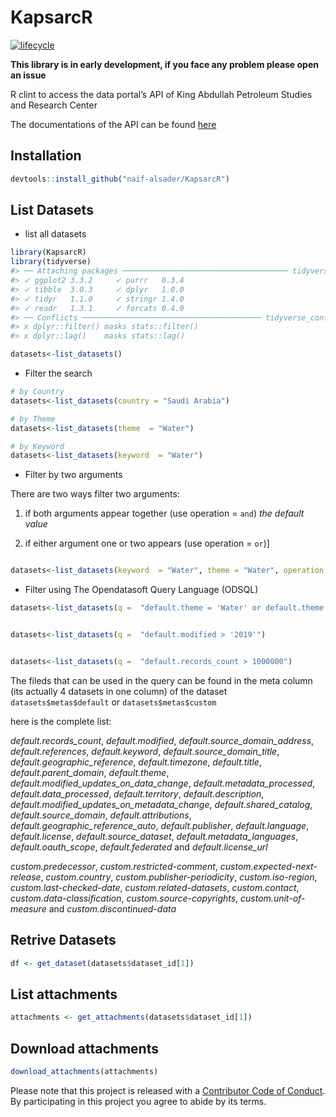 
<!-- README.md is generated from README.Rmd. Please edit that file -->

# KapsarcR

<!-- badges: start -->

[![lifecycle](https://img.shields.io/badge/lifecycle-experimental-orange.svg)](https://www.tidyverse.org/lifecycle/#experimental)
<!-- badges: end -->

**This library is in early development, if you face any problem please
open an issue**

R clint to access the data portal’s API of King Abdullah Petroleum
Studies and Research Center

The documentations of the API can be found
[here](https://datasource.kapsarc.org/api/v2/console#!/)

## Installation

``` r
devtools::install_github("naif-alsader/KapsarcR")
```

## List Datasets

  - list all datasets

<!-- end list -->

``` r
library(KapsarcR)
library(tidyverse)
#> ── Attaching packages ───────────────────────────────────── tidyverse 1.3.0 ──
#> ✓ ggplot2 3.3.2     ✓ purrr   0.3.4
#> ✓ tibble  3.0.3     ✓ dplyr   1.0.0
#> ✓ tidyr   1.1.0     ✓ stringr 1.4.0
#> ✓ readr   1.3.1     ✓ forcats 0.4.0
#> ── Conflicts ──────────────────────────────────────── tidyverse_conflicts() ──
#> x dplyr::filter() masks stats::filter()
#> x dplyr::lag()    masks stats::lag()

datasets<-list_datasets()
```

  - Filter the search

<!-- end list -->

``` r
# by Country
datasets<-list_datasets(country = "Saudi Arabia")

# by Theme
datasets<-list_datasets(theme  = "Water")

# by Keyword
datasets<-list_datasets(keyword  = "Water")
```

  - Filter by two arguments

There are two ways filter two arguments:

1.  if both arguments appear together (use operation = `and`) *the
    default value*

2.  if either argument one or two appears (use operation = `or`)\]

<!-- end list -->

``` r

datasets<-list_datasets(keyword  = "Water", theme = "Water", operation = "or")
```

  - Filter using The Opendatasoft Query Language (ODSQL)

<!-- end list -->

``` r
datasets<-list_datasets(q =  "default.theme = 'Water' or default.theme = 'Transportation'")


datasets<-list_datasets(q =  "default.modified > '2019'")


datasets<-list_datasets(q =  "default.records_count > 1000000")
```

The fileds that can be used in the query can be found in the meta column
(its actually 4 datasets in one column) of the dataset
`datasets$metas$default` or `datasets$metas$custom`

here is the complete list:

*default.records\_count*, *default.modified*,
*default.source\_domain\_address*, *default.references*,
*default.keyword*, *default.source\_domain\_title*,
*default.geographic\_reference*, *default.timezone*, *default.title*,
*default.parent\_domain*, *default.theme*,
*default.modified\_updates\_on\_data\_change*,
*default.metadata\_processed*, *default.data\_processed*,
*default.territory*, *default.description*,
*default.modified\_updates\_on\_metadata\_change*,
*default.shared\_catalog*, *default.source\_domain*,
*default.attributions*, *default.geographic\_reference\_auto*,
*default.publisher*, *default.language*, *default.license*,
*default.source\_dataset*, *default.metadata\_languages*,
*default.oauth\_scope*, *default.federated* and *default.license\_url*

*custom.predecessor*, *custom.restricted-comment*,
*custom.expected-next-release*, *custom.country*,
*custom.publisher-periodicity*, *custom.iso-region*,
*custom.last-checked-date*, *custom.related-datasets*, *custom.contact*,
*custom.data-classification*, *custom.source-copyrights*,
*custom.unit-of-measure* and *custom.discontinued-data*

## Retrive Datasets

``` r
df <- get_dataset(datasets$dataset_id[1])
```

## List attachments

``` r
attachments <- get_attachments(datasets$dataset_id[1])
```

## Download attachments

``` r
download_attachments(attachments)
```

Please note that this project is released with a [Contributor Code of
Conduct](CODE_OF_CONDUCT.md). By participating in this project you agree
to abide by its terms.
